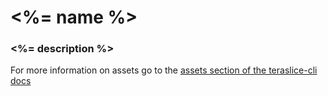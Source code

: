 # <%= name %>

### <%= description %>

For more information on assets go to the [assets section of the teraslice-cli docs](https://terascope.github.io/teraslice/docs/packages/teraslice-cli/overview#assets-commands-to-manage-assets-before-using-the-assets-command-add-clusters-via-the-aliases-command)

